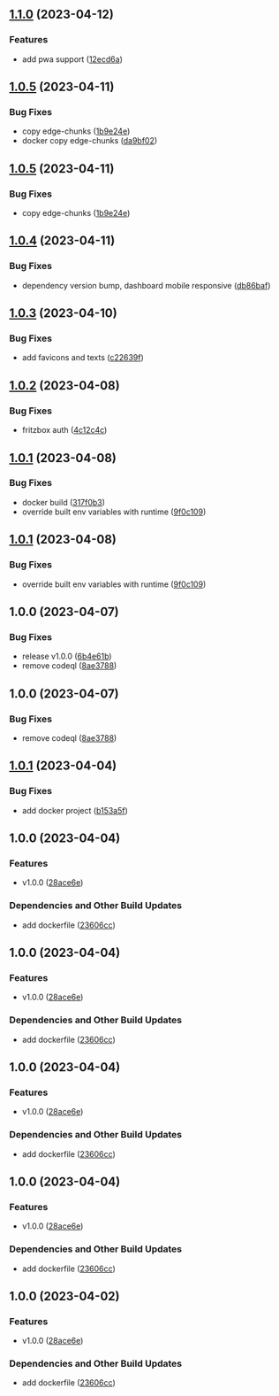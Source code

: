 ## [1.1.0](https://github.com/lukesthl/fritz-ui/compare/v1.0.5...v1.1.0) (2023-04-12)


### Features

* add pwa support ([12ecd6a](https://github.com/lukesthl/fritz-ui/commit/12ecd6af6de67a3c8317c8417d6ae0394cc75e0a))

## [1.0.5](https://github.com/lukesthl/fritz-ui/compare/v1.0.4...v1.0.5) (2023-04-11)


### Bug Fixes

* copy edge-chunks ([1b9e24e](https://github.com/lukesthl/fritz-ui/commit/1b9e24e5cde96186ff3d8e57fe04b3e7ae88ed40))
* docker copy edge-chunks ([da9bf02](https://github.com/lukesthl/fritz-ui/commit/da9bf02f9a54e64a6b82b843cefe960d0d1ccde4))

## [1.0.5](https://github.com/lukesthl/fritz-ui/compare/v1.0.4...v1.0.5) (2023-04-11)


### Bug Fixes

* copy edge-chunks ([1b9e24e](https://github.com/lukesthl/fritz-ui/commit/1b9e24e5cde96186ff3d8e57fe04b3e7ae88ed40))

## [1.0.4](https://github.com/lukesthl/fritz-ui/compare/v1.0.3...v1.0.4) (2023-04-11)


### Bug Fixes

* dependency version bump, dashboard mobile responsive ([db86baf](https://github.com/lukesthl/fritz-ui/commit/db86baf9e5159bd5706bc897cc33a97370b856e4))

## [1.0.3](https://github.com/lukesthl/fritz-ui/compare/v1.0.2...v1.0.3) (2023-04-10)


### Bug Fixes

* add favicons and texts ([c22639f](https://github.com/lukesthl/fritz-ui/commit/c22639f949939f396cdcf060c50a08234e9e496e))

## [1.0.2](https://github.com/lukesthl/fritz-ui/compare/v1.0.1...v1.0.2) (2023-04-08)


### Bug Fixes

* fritzbox auth ([4c12c4c](https://github.com/lukesthl/fritz-ui/commit/4c12c4cd8cc29683db53ce4b234e389dab1b6bb1))

## [1.0.1](https://github.com/lukesthl/fritz-ui/compare/v1.0.0...v1.0.1) (2023-04-08)


### Bug Fixes

* docker build ([317f0b3](https://github.com/lukesthl/fritz-ui/commit/317f0b3676351d8093543136352e6deafcdb6c6b))
* override built env variables with runtime ([9f0c109](https://github.com/lukesthl/fritz-ui/commit/9f0c10961c05f40f0e4bfc937b541da96adca220))

## [1.0.1](https://github.com/lukesthl/fritz-ui/compare/v1.0.0...v1.0.1) (2023-04-08)


### Bug Fixes

* override built env variables with runtime ([9f0c109](https://github.com/lukesthl/fritz-ui/commit/9f0c10961c05f40f0e4bfc937b541da96adca220))

## 1.0.0 (2023-04-07)


### Bug Fixes

* release v1.0.0 ([6b4e61b](https://github.com/lukesthl/fritz-ui/commit/6b4e61b4a3cab79c59f2fce13ba831467bb6bffb))
* remove codeql ([8ae3788](https://github.com/lukesthl/fritz-ui/commit/8ae3788684100b813b1ab8281ab0532a7b4e6065))

## 1.0.0 (2023-04-07)


### Bug Fixes

* remove codeql ([8ae3788](https://github.com/lukesthl/fritz-ui/commit/8ae3788684100b813b1ab8281ab0532a7b4e6065))

## [1.0.1](https://github.com/lukesthl/fritz-ui/compare/v1.0.0...v1.0.1) (2023-04-04)


### Bug Fixes

* add docker project ([b153a5f](https://github.com/lukesthl/fritz-ui/commit/b153a5fce31d69e66a60cbfa473fd8b82dd52887))

## 1.0.0 (2023-04-04)


### Features

* v1.0.0 ([28ace6e](https://github.com/lukesthl/fritz-ui/commit/28ace6e6b5574c8889e3b7e5b0a60ed4a0d74162))


### Dependencies and Other Build Updates

* add dockerfile ([23606cc](https://github.com/lukesthl/fritz-ui/commit/23606ccceffa0250e9933eabeccba102cdfdaa21))

## 1.0.0 (2023-04-04)


### Features

* v1.0.0 ([28ace6e](https://github.com/lukesthl/fritz-ui/commit/28ace6e6b5574c8889e3b7e5b0a60ed4a0d74162))


### Dependencies and Other Build Updates

* add dockerfile ([23606cc](https://github.com/lukesthl/fritz-ui/commit/23606ccceffa0250e9933eabeccba102cdfdaa21))

## 1.0.0 (2023-04-04)


### Features

* v1.0.0 ([28ace6e](https://github.com/lukesthl/fritz-ui/commit/28ace6e6b5574c8889e3b7e5b0a60ed4a0d74162))


### Dependencies and Other Build Updates

* add dockerfile ([23606cc](https://github.com/lukesthl/fritz-ui/commit/23606ccceffa0250e9933eabeccba102cdfdaa21))

## 1.0.0 (2023-04-04)


### Features

* v1.0.0 ([28ace6e](https://github.com/lukesthl/fritz-ui/commit/28ace6e6b5574c8889e3b7e5b0a60ed4a0d74162))


### Dependencies and Other Build Updates

* add dockerfile ([23606cc](https://github.com/lukesthl/fritz-ui/commit/23606ccceffa0250e9933eabeccba102cdfdaa21))

## 1.0.0 (2023-04-02)


### Features

* v1.0.0 ([28ace6e](https://github.com/lukesthl/fritz-ui/commit/28ace6e6b5574c8889e3b7e5b0a60ed4a0d74162))


### Dependencies and Other Build Updates

* add dockerfile ([23606cc](https://github.com/lukesthl/fritz-ui/commit/23606ccceffa0250e9933eabeccba102cdfdaa21))
